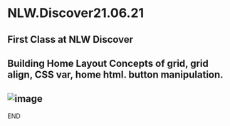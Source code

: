# NLW.Discover21.06.21
First Class at NLW Discover
---------------------------------

Building Home Layout
Concepts of grid, grid align, CSS var, home html. button manipulation.
---------------------------------

![image](https://user-images.githubusercontent.com/51068891/123032524-737fcd80-d3bc-11eb-9b40-7d3de29e45f1.png)
---------------------------------
END
